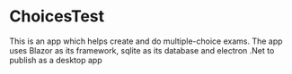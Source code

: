 # ChoicesTest
This is an app which helps create and do multiple-choice exams. The app uses Blazor as its framework, sqlite as its database and electron .Net to publish as a desktop app
